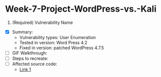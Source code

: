 # Week-7-Project-WordPress-vs.-Kali

1. (Required) Vulnerability Name
  - [x] Summary: 
    - Vulnerability types: User Enumeration
    - Tested in version: Word Press 4.2
    - Fixed in version: patched WordPress 4.7.5
  - [ ] GIF Walkthrough: 
  - [ ] Steps to recreate: 
  - [ ] Affected source code:
    - [Link 1](https://core.trac.wordpress.org/browser/tags/version/src/source_file.php)
    
